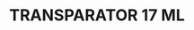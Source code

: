 ---
title: "TRANSPARATOR 17 ML"
price: "TBA"
desc: "Opis nije dostupan"
img_path: "/assets/img/A.MIG-2016.jpg"
brand: AMMO
available: true
cat: "acrylics"
subcat: "ACRYLIC AUXILIARY PRODUCTS"
subsubcat: "SS"
---